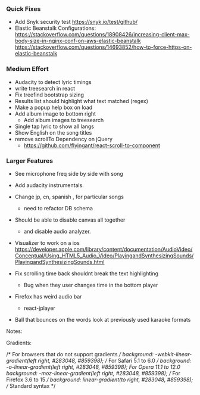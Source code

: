 ### Quick Fixes
- Add Snyk security test
	https://snyk.io/test/github/
- Elastic Beanstalk Configurations:
	https://stackoverflow.com/questions/18908426/increasing-client-max-body-size-in-nginx-conf-on-aws-elastic-beanstalk
	https://stackoverflow.com/questions/14693852/how-to-force-https-on-elastic-beanstalk
### Medium Effort
- Audacity to detect lyric timings
- write treesearch in react
- Fix treefind bootstrap sizing
- Results list should highlight what text matched (regex)
- Make a popup help box on load
- Add album image to bottom right
	- Add album images to treesearch
- Single tap lyric to show all langs
- Show English on the song titles
- remove scrollTo Dependency on jQuery
	- https://github.com/flyingant/react-scroll-to-component
### Larger Features
- See microphone freq side by side with song
- Add audacity instrumentals.
- Change jp, cn, spanish , for particular songs
	- need to refactor DB schema
- Should be able to disable canvas all together
	- and disable audio analyzer.
- Visualizer to work on a ios
https://developer.apple.com/library/content/documentation/AudioVideo/Conceptual/Using_HTML5_Audio_Video/PlayingandSynthesizingSounds/PlayingandSynthesizingSounds.html

- Fix scrolling time back shouldnt break the text highlighting
	- Bug when they user changes time in the bottom player

- Firefox has weird audio bar
	- react-jplayer
- Ball that bounces on the words
	look at previously used karaoke formats


Notes:

Gradients:

  /* For browsers that do not support gradients */
  background: -webkit-linear-gradient(left right, #283048, #859398);
  /* For Safari 5.1 to 6.0 */
  background: -o-linear-gradient(left right, #283048, #859398);
   For Opera 11.1 to 12.0 
  background: -moz-linear-gradient(left right, #283048, #859398);
  /* For Firefox 3.6 to 15 */
  background: linear-gradient(to right, #283048, #859398);
  /* Standard syntax */
